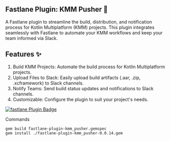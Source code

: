 ## Fastlane Plugin: KMM Pusher 🚀

A Fastlane plugin to streamline the build, distribution, and notification process for Kotlin Multiplatform (KMM) projects. This plugin integrates seamlessly with Fastlane to automate your KMM workflows and keep your team informed via Slack.

## Features ✨
1. Build KMM Projects: Automate the build process for Kotlin Multiplatform projects.
2. Upload Files to Slack: Easily upload build artifacts (.aar, .zip, .xcframework) to Slack channels.
3. Notify Teams: Send build status updates and notifications to Slack channels.
4. Customizable: Configure the plugin to suit your project's needs.

[![fastlane Plugin Badge](https://rawcdn.githack.com/fastlane/fastlane/master/fastlane/assets/plugin-badge.svg)](https://rubygems.org/gems/fastlane-plugin-kmm_pusher)

Commands
```
gem build fastlane-plugin-kmm_pusher.gemspec   
gem install ./fastlane-plugin-kmm_pusher-0.0.14.gem  
```